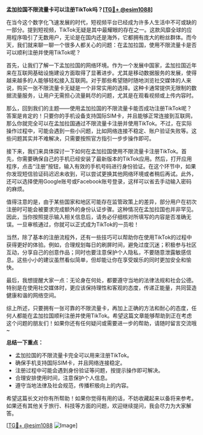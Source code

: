 **孟加拉国不限流量卡可以注册TikTok吗？[[TG💪+ @esim1088](https://t.me/s/esim1088)]**

在当今这个数字化飞速发展的时代，短视频平台已经成为许多人生活中不可或缺的一部分。提到短视频，TikTok无疑是其中最耀眼的存在之一。这款风靡全球的应用程序吸引了无数用户，无论是在国内还是海外，它都拥有庞大的粉丝群体。而今天，我们就来聊一聊一个很多人都关心的问题：在孟加拉国，使用不限流量卡是否可以顺利注册并使用TikTok呢？

首先，让我们了解一下孟加拉国的网络环境。作为一个发展中国家，孟加拉国近年来在互联网基础设施建设方面取得了显著进步。尤其是移动数据服务的发展，使得越来越多的人能够轻松接入互联网。对于那些希望随时随地浏览社交媒体的人来说，购买一张不限流量卡无疑是一个非常实用的选择。这种卡通常提供无限制的数据流量服务，让用户无需担心流量耗尽的问题，尤其是在观看视频或上传内容时。

那么，回到我们的主题——使用孟加拉国的不限流量卡能否成功注册TikTok呢？答案是肯定的！只要你的手机设备支持国际SIM卡，并且能够正常连接到互联网，那么你就完全可以在孟加拉国通过不限流量卡注册并使用TikTok。不过，在实际操作过程中，可能会遇到一些小问题，比如网络连接不稳定、账户验证失败等。这些问题其实并不难解决，只需要按照官方指引一步步操作即可。

接下来，我们来具体探讨一下如何在孟加拉国使用不限流量卡注册TikTok。首先，你需要确保自己的手机已经安装了最新版本的TikTok应用。然后，打开应用程序，点击“注册”按钮，输入有效的手机号码进行身份验证。在这个环节中，如果你发现短信验证码迟迟未收到，可以尝试更换其他网络环境或者稍后再试。此外，还可以选择使用Google账号或Facebook账号登录，这样可以省去手动输入密码的麻烦。

值得注意的是，由于某些国家和地区可能存在监管政策上的差异，部分用户在初次注册时可能会被要求完成额外的身份认证步骤。这种情况在孟加拉国也并非罕见。因此，当你按照提示输入相关信息后，请务必仔细核对所填写的内容是否准确无误。一旦审核通过，你就可以正式成为TikTok的一员啦！

当然，除了基本的注册流程外，还有一些技巧可以帮助你在使用TikTok的过程中获得更好的体验。例如，合理规划每日的刷屏时间，避免过度沉迷；积极参与社区互动，分享自己的创意作品；同时也要注意保护个人隐私，不要随意泄露敏感信息。这些小小的建议虽然看似简单，但却能让你在享受娱乐的同时更加安全和愉快。

最后，我想提醒大家一点：无论身在何处，都要遵守当地的法律法规和社会公德。特别是在使用社交媒体时，更应该保持理性和客观的态度，传递正能量，共同营造健康和谐的网络空间。

综上所述，只要拥有一张可靠的不限流量卡，再加上正确的方法和耐心的态度，任何人都能在孟加拉国顺利注册并使用TikTok。希望这篇文章能够帮助到正在考虑这个问题的朋友们！如果你还有任何疑问或需要进一步的帮助，请随时留言交流哦~

**总结一下重点：**
- 孟加拉国的不限流量卡完全可以用来注册TikTok。
- 确保手机支持国际SIM卡，并且网络连接稳定。
- 注册过程中可能会遇到身份验证等问题，按提示操作即可解决。
- 合理安排使用时间，注意保护个人信息。
- 遵守当地法律及社会规范，传播积极向上的内容。

希望这篇长文对你有所帮助！如果你觉得有用的话，不妨收藏起来以备将来参考。如果还有其他关于旅行、科技等方面的问题，欢迎继续提问，我会尽力为大家解答。

[[TG💪+ @esim1088](https://t.me/s/esim1088) ![Image](https://i.postimg.cc/4NQfJmqS/Snipaste-2025-05-13-00-14-12.png)]